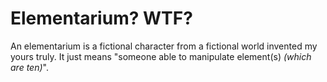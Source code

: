 # Elementarium? WTF?
An elementarium is a fictional character from a fictional world invented my yours truly. It just means "someone able to manipulate element(s) *(which are ten)*".

